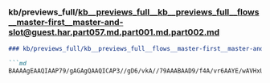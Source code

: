 ### kb/previews_full/kb__previews_full__kb__previews_full__flows__master-first__master-and-slot@guest.har.part057.md.part001.md.part002.md

```md
### kb/previews_full/kb__previews_full__flows__master-first__master-and-slot@guest.har.part057.md.part001.md (part 002)

```md
BAAAAgEAAQIAAP79/gAGAgQAAQICAP3//gD6/vkA//79AAABAAD9/f4A/vr6AAYE/wAVHxUA5AMFAAAAAAD/AP8AAQAAAP//A
```

```

```
